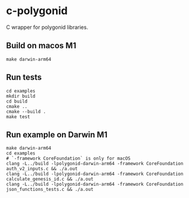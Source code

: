# c-polygonid

C wrapper for polygonid libraries.

## Build on macos M1

```shell
make darwin-arm64
```

## Run tests

```shell
cd examples
mkdir build
cd build
cmake ..
cmake --build .
make test
```

## Run example on Darwin M1

```shell
make darwin-arm64
cd examples
# `-framework CoreFoundation` is only for macOS
clang -L../build -lpolygonid-darwin-arm64 -framework CoreFoundation auth_v2_inputs.c && ./a.out
clang -L../build -lpolygonid-darwin-arm64 -framework CoreFoundation calculate_genesis_id.c && ./a.out
clang -L../build -lpolygonid-darwin-arm64 -framework CoreFoundation json_functions_tests.c && ./a.out
```
